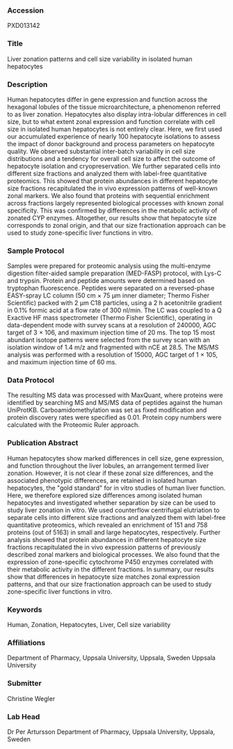 ### Accession
PXD013142

### Title
Liver zonation patterns and cell size variability in isolated human hepatocytes

### Description
Human hepatocytes differ in gene expression and function across the hexagonal lobules of the tissue microarchitecture, a phenomenon referred to as liver zonation. Hepatocytes also display intra-lobular differences in cell size, but to what extent zonal expression and function correlate with cell size in isolated human hepatocytes is not entirely clear. Here, we first used our accumulated experience of nearly 100 hepatocyte isolations to assess the impact of donor background and process parameters on hepatocyte quality. We observed substantial inter-batch variability in cell size distributions and a tendency for overall cell size to affect the outcome of hepatocyte isolation and cryopreservation. We further separated cells into different size fractions and analyzed them with label-free quantitative proteomics. This showed that protein abundances in different hepatocyte size fractions recapitulated the in vivo expression patterns of well-known zonal markers. We also found that proteins with sequential enrichment across fractions largely represented biological processes with known zonal specificity. This was confirmed by differences in the metabolic activity of zonated CYP enzymes. Altogether, our results show that hepatocyte size corresponds to zonal origin, and that our size fractionation approach can be used to study zone-specific liver functions in vitro.

### Sample Protocol
Samples were prepared for proteomic analysis using the multi-enzyme digestion filter-aided sample preparation (MED-FASP) protocol, with Lys-C and trypsin. Protein and peptide amounts were determined based on tryptophan fluorescence. Peptides were separated on a reversed-phase EASY-spray LC column (50 cm × 75 µm inner diameter; Thermo Fisher Scientific) packed with 2 µm C18 particles, using a 2 h acetonitrile gradient in 0.1% formic acid at a flow rate of 300 nl/min. The LC was coupled to a Q Exactive HF mass spectrometer (Thermo Fisher Scientific), operating in data-dependent mode with survey scans at a resolution of 240000, AGC target of 3 × 106, and maximum injection time of 20 ms. The top 15 most abundant isotope patterns were selected from the survey scan with an isolation window of 1.4 m/z and fragmented with nCE at 28.5. The MS/MS analysis was performed with a resolution of 15000, AGC target of 1 × 105, and maximum injection time of 60 ms.

### Data Protocol
The resulting MS data was processed with MaxQuant, where proteins were identified by searching MS and MS/MS data of peptides against the human UniProtKB. Carboamidomethylation was set as fixed modification and protein discovery rates were specified as 0.01. Protein copy numbers were calculated with the Proteomic Ruler approach.

### Publication Abstract
Human hepatocytes show marked differences in cell size, gene expression, and function throughout the liver lobules, an arrangement termed liver zonation. However, it is not clear if these zonal size differences, and the associated phenotypic differences, are retained in isolated human hepatocytes, the "gold standard" for in vitro studies of human liver function. Here, we therefore explored size differences among isolated human hepatocytes and investigated whether separation by size can be used to study liver zonation in vitro. We used counterflow centrifugal elutriation to separate cells into different size fractions and analyzed them with label-free quantitative proteomics, which revealed an enrichment of 151 and 758 proteins (out of 5163) in small and large hepatocytes, respectively. Further analysis showed that protein abundances in different hepatocyte size fractions recapitulated the in vivo expression patterns of previously described zonal markers and biological processes. We also found that the expression of zone-specific cytochrome P450 enzymes correlated with their metabolic activity in the different fractions. In summary, our results show that differences in hepatocyte size matches zonal expression patterns, and that our size fractionation approach can be used to study zone-specific liver functions in vitro.

### Keywords
Human, Zonation, Hepatocytes, Liver, Cell size variability

### Affiliations
Department of Pharmacy, Uppsala University, Uppsala, Sweden
Uppsala University

### Submitter
Christine Wegler

### Lab Head
Dr Per Artursson
Department of Pharmacy, Uppsala University, Uppsala, Sweden



